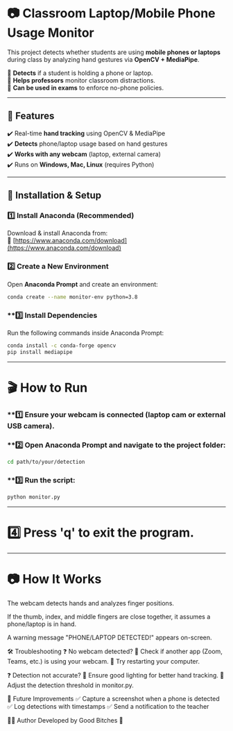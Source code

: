 # 📷 Classroom Laptop/Mobile Phone Usage Monitor  

This project detects whether students are using **mobile phones or laptops** during class by analyzing hand gestures via **OpenCV + MediaPipe**.  

🔹 **Detects** if a student is holding a phone or laptop.  
🔹 **Helps professors** monitor classroom distractions.  
🔹 **Can be used in exams** to enforce no-phone policies.  

---

## **📌 Features**
✔️ Real-time **hand tracking** using OpenCV & MediaPipe  
✔️ **Detects** phone/laptop usage based on hand gestures  
✔️ **Works with any webcam** (laptop, external camera)  
✔️ Runs on **Windows, Mac, Linux** (requires Python)  

---

## **🚀 Installation & Setup**
### **1️⃣ Install Anaconda (Recommended)**
Download & install Anaconda from:  
🔗 [https://www.anaconda.com/download](https://www.anaconda.com/download)

### **2️⃣ Create a New Environment**
Open **Anaconda Prompt** and create an environment:  
```sh
conda create --name monitor-env python=3.8
```
### **3️⃣ Install Dependencies
Run the following commands inside Anaconda Prompt:
```sh
conda install -c conda-forge opencv
pip install mediapipe
```

---

# 🎬 How to Run
### **1️⃣ Ensure your webcam is connected (laptop cam or external USB camera).
### **2️⃣ Open Anaconda Prompt and navigate to the project folder:
```sh
cd path/to/your/detection
```
### **3️⃣ Run the script:
```sh
python monitor.py
```

---

# 4️⃣ Press 'q' to exit the program.

---

# 📷 How It Works
The webcam detects hands and analyzes finger positions.

If the thumb, index, and middle fingers are close together, it assumes a phone/laptop is in hand.

A warning message "PHONE/LAPTOP DETECTED!" appears on-screen.

🛠 Troubleshooting
❓ No webcam detected?
🔹 Check if another app (Zoom, Teams, etc.) is using your webcam.
🔹 Try restarting your computer.

❓ Detection not accurate?
🔹 Ensure good lighting for better hand tracking.
🔹 Adjust the detection threshold in monitor.py.

📌 Future Improvements
✅ Capture a screenshot when a phone is detected
✅ Log detections with timestamps
✅ Send a notification to the teacher

👨‍💻 Author
Developed by Good Bitches 🚀
